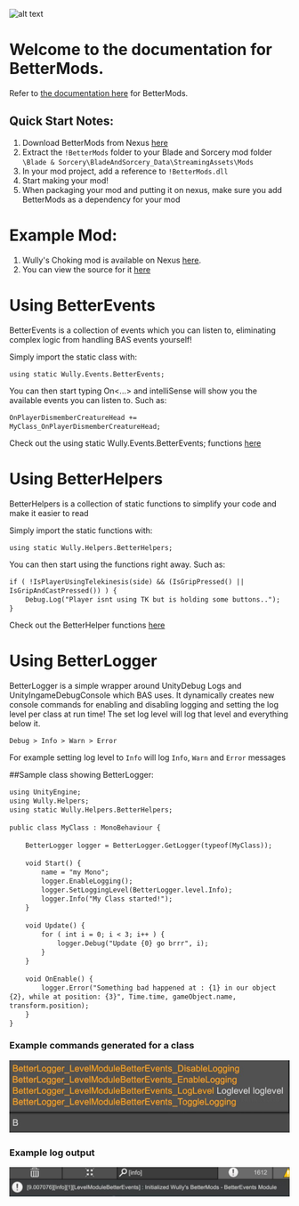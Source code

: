
![alt text](https://staticdelivery.nexusmods.com/mods/2673/images/headers/3668_1617314074.jpg "BetterMods")

# Welcome to the documentation for **BetterMods**.
Refer to [the documentation here](api/index.html) for BetterMods.
## Quick Start Notes:
1. Download BetterMods from Nexus [here](https://www.nexusmods.com/bladeandsorcery/mods/3668)
2. Extract the `!BetterMods` folder to your Blade and Sorcery mod folder `\Blade & Sorcery\BladeAndSorcery_Data\StreamingAssets\Mods`
3. In your mod project, add a reference to `!BetterMods.dll`
4. Start making your mod!
5. When packaging your mod and putting it on nexus, make sure you add BetterMods as a dependency for your mod


# Example Mod:
1. Wully's Choking mod is available on Nexus [here](https://www.nexusmods.com/bladeandsorcery/mods/3672).
2. You can view the source for it [here](https://github.com/Wully616/baschokingmod)

# Using BetterEvents
BetterEvents is a collection of events which you can listen to, eliminating complex logic from handling BAS events yourself!

Simply import the static class with:
```
using static Wully.Events.BetterEvents;
```
You can then start typing On<...> and intelliSense will show you the available events you can listen to. Such as:
```
OnPlayerDismemberCreatureHead += MyClass_OnPlayerDismemberCreatureHead;
```
Check out the using static Wully.Events.BetterEvents; functions [here](/api/Wully.Events.BetterEvents.html#events)


# Using BetterHelpers
BetterHelpers is a collection of static functions to simplify your code and make it easier to read

Simply import the static functions with:
```
using static Wully.Helpers.BetterHelpers;
```
You can then start using the functions right away. Such as:
```
if ( !IsPlayerUsingTelekinesis(side) && (IsGripPressed() || IsGripAndCastPressed()) ) {
	Debug.Log("Player isnt using TK but is holding some buttons..");
}
```
Check out the BetterHelper functions [here](/api/Wully.Helpers.BetterHelpers.html)

# Using BetterLogger
BetterLogger is a simple wrapper around UnityDebug Logs and UnityIngameDebugConsole which BAS uses.
It dynamically creates new console commands for enabling and disabling logging and setting the log level per class at run time!
The set log level will log that level and everything below it. 
```
Debug > Info > Warn > Error
```
For example setting log level to `Info` will log `Info`, `Warn` and `Error` messages

##Sample class showing BetterLogger:
```
using UnityEngine;
using Wully.Helpers;
using static Wully.Helpers.BetterHelpers;

public class MyClass : MonoBehaviour {

	BetterLogger logger = BetterLogger.GetLogger(typeof(MyClass));

	void Start() {
		name = "my Mono";
		logger.EnableLogging();
		logger.SetLoggingLevel(BetterLogger.level.Info);
		logger.Info("My Class started!");
	}

	void Update() {
		for ( int i = 0; i < 3; i++ ) {
			logger.Debug("Update {0} go brrr", i);
		}
	}

	void OnEnable() {
		logger.Error("Something bad happened at : {1} in our object {2}, while at position: {3}", Time.time, gameObject.name, transform.position);
	}
}
```

### Example commands generated for a class
![alt text](images/loggercommands.jpg "log commands")

### Example log output
![alt text](images/logoutput.jpg "log output")
